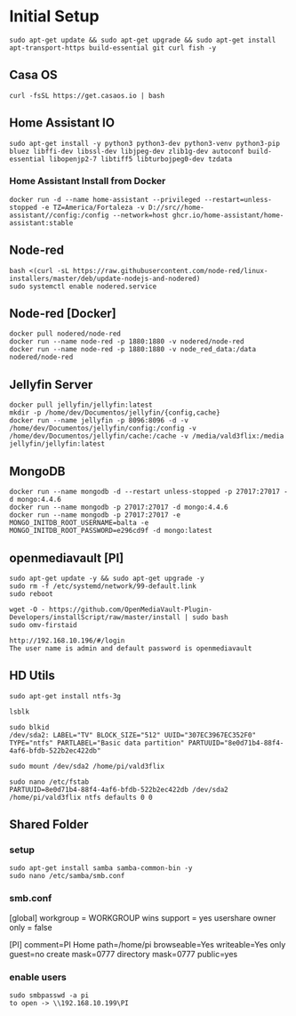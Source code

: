 # Initial Setup

    sudo apt-get update && sudo apt-get upgrade && sudo apt-get install apt-transport-https build-essential git curl fish -y

## Casa OS

    curl -fsSL https://get.casaos.io | bash

## Home Assistant IO

    sudo apt-get install -y python3 python3-dev python3-venv python3-pip bluez libffi-dev libssl-dev libjpeg-dev zlib1g-dev autoconf build-essential libopenjp2-7 libtiff5 libturbojpeg0-dev tzdata

### Home Assistant Install from Docker

    docker run -d --name home-assistant --privileged --restart=unless-stopped -e TZ=America/Fortaleza -v D://src//home-assistant//config:/config --network=host ghcr.io/home-assistant/home-assistant:stable

## Node-red

    bash <(curl -sL https://raw.githubusercontent.com/node-red/linux-installers/master/deb/update-nodejs-and-nodered)
    sudo systemctl enable nodered.service

## Node-red [Docker]

    docker pull nodered/node-red
    docker run --name node-red -p 1880:1880 -v nodered/node-red
    docker run --name node-red -p 1880:1880 -v node_red_data:/data nodered/node-red

## Jellyfin Server

    docker pull jellyfin/jellyfin:latest
    mkdir -p /home/dev/Documentos/jellyfin/{config,cache}   
    docker run --name jellyfin -p 8096:8096 -d -v /home/dev/Documentos/jellyfin/config:/config -v /home/dev/Documentos/jellyfin/cache:/cache -v /media/vald3flix:/media jellyfin/jellyfin:latest

## MongoDB

    docker run --name mongodb -d --restart unless-stopped -p 27017:27017 -d mongo:4.4.6
    docker run --name mongodb -p 27017:27017 -d mongo:4.4.6
    docker run --name mongodb -p 27017:27017 -e MONGO_INITDB_ROOT_USERNAME=balta -e MONGO_INITDB_ROOT_PASSWORD=e296cd9f -d mongo:latest

## openmediavault [PI]

    sudo apt-get update -y && sudo apt-get upgrade -y
    sudo rm -f /etc/systemd/network/99-default.link
    sudo reboot

    wget -O - https://github.com/OpenMediaVault-Plugin-Developers/installScript/raw/master/install | sudo bash
    sudo omv-firstaid
    
    http://192.168.10.196/#/login
    The user name is admin and default password is openmediavault

## HD Utils

    sudo apt-get install ntfs-3g
    
    lsblk 

    sudo blkid
    /dev/sda2: LABEL="TV" BLOCK_SIZE="512" UUID="307EC3967EC352F0" TYPE="ntfs" PARTLABEL="Basic data partition" PARTUUID="8e0d71b4-88f4-4af6-bfdb-522b2ec422db"  

    sudo mount /dev/sda2 /home/pi/vald3flix
    
    sudo nano /etc/fstab    
    PARTUUID=8e0d71b4-88f4-4af6-bfdb-522b2ec422db /dev/sda2 /home/pi/vald3flix ntfs defaults 0 0

## Shared Folder

### setup

    sudo apt-get install samba samba-common-bin -y
    sudo nano /etc/samba/smb.conf

### smb.conf

[global]
workgroup = WORKGROUP
wins support = yes
usershare owner only = false

[PI]
comment=PI Home
path=/home/pi
browseable=Yes
writeable=Yes
only guest=no
create mask=0777
directory mask=0777
public=yes

### enable users

    sudo smbpasswd -a pi
    to open -> \\192.168.10.199\PI
